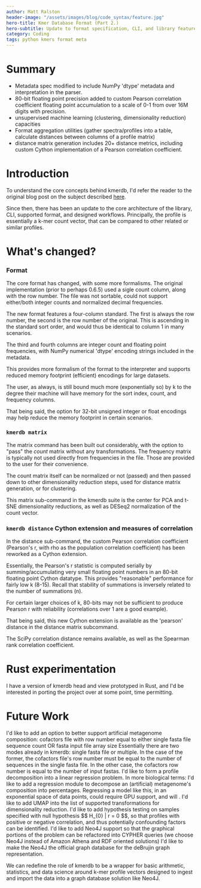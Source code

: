 ```yaml
---
author: Matt Ralston
header-image: "/assets/images/blog/code_syntax/feature.jpg"
hero-title: Kmer Database Format (Part 2.)
hero-subtitle: Update to format specification, CLI, and library features/architecture
category: Coding
tags: python kmers format meta
---
```


# Summary

* Metadata spec modified to include NumPy 'dtype' metadata and interpretation in the parser.
* 80-bit floating point precision added to custom Pearson correlation coefficient floating point accumulation to a scale of 0-1 from over 16M digits with precision.
* unsupervised machine learning (clustering, dimensionality reduction) capacities 
* Format aggregation utilities (gather spectra/profiles into a table, calculate distances between columns of a profile matrix)
* distance matrix generation includes 20+ distance metrics, including custom Cython implementation of a Pearson correlation coefficient.


# Introduction

To understand the core concepts behind kmerdb, I'd refer the reader to the original blog post on the subject described [here](https://matthewralston.github.io/coding/2019/08/26/kmer-database-format-part-1/).

Since then, there has been an update to the core architecture of the library, CLI, supported format, and designed workflows. Principally, the profile is essentially a k-mer count vector, that can be compared to other related or similar profiles.


# What's changed?


### Format

The core format has changed, with some more formalisms. The original implementation (prior to perhaps 0.6.5) used a sigle count column, along with the row number. The file was not sortable, could not support either/both integer counts and normalized decimal frequencies.

The new format features a four-column standard. The first is always the row number, the second is the row number of the original. This is ascending in the standard sort order, and would thus be identical to column 1 in many scenarios.

The third and fourth columns are integer count and floating point frequencies, with NumPy numerical 'dtype' encoding strings included in the metadata.

This provides more formalism of the format to the interpreter and supports reduced memory footprint (efficient) encodings for large datasets.

The user, as always, is still bound much more (exponentially so) by k to the degree their machine will have memory for the sort index, count, and frequency columns.

That being said, the option for 32-bit unsigned integer or float encodings may help reduce the memory footprint in certain scenarios.

### `kmerdb matrix`

The matrix command has been built out considerably, with the option to "pass" the *count* matrix without any transformations. The frequency matrix is typically not used directly from frequencies in the file. Those are provided to the user for their convenience.

The count matrix itself can be normalized or not (passed) and then passed down to other dimensionality reduction steps, used for distance matrix generation, or for clustering.

This matrix sub-command in the kmerdb suite is the center for PCA and t-SNE dimensionality reductions, as well as DESeq2 normalization of the count vector.


### `kmerdb distance` Cython extension and measures of correlation

In the distance sub-command, the custom Pearson correlation coefficient (Pearson's r, with rho as the population correlation coefficient) has been reworked as a Cython extension.

Essentially, the Pearson's r statistic is computed serially by summing/accumulating very small floating point numbers in an 80-bit floating point Cython datatype.
This provides "reasonable" performance for fairly low k (8-15). Recall that stability of summations is inversely related to the number of summations (n).

For certain larger choices of k, 80-bits may not be sufficient to produce Pearson r with reliability (correlations over 1 are a good example).

That being said, this new Cython extension is available as the 'pearson' distance in the distance matrix subcommand. 

The SciPy correlation distance remains available, as well as the Spearman rank correlation coefficient.




# Rust experimentation

I have a version of kmerdb head and view prototyped in Rust, and I'd be interested in porting the project over at some point, time permitting.



# Future Work


I'd like to add an option to better support artificial metagenome composition: cofactors file with row number equal to either single fasta file sequence count OR fasta input file array size
Essentially there are two modes already in kmerdb: single fasta file or multiple. In the case of the former, the cofactors file's row number must be equal to the number of sequences in the single fasta file.
In the other case, the cofactors row number is equal to the number of input fastas.
I'd like to form a profile decomposition into a linear regression problem. In more biological terms:
I'd like to add a regression module to decompose an (artificial) metagenome's composition into percentages. Regressing a model like this, in an exponential space of data points, could require GPU support, and will .
I'd like to add UMAP into the list of supported transformations for dimensionality reduction.
I'd like to add hypothesis testing on samples specified with null hypothesis \$$ H_{0} | r = 0 $$, so that profiles with positive or negative correlation, and thus potentially confounding factors can be identified.
I'd like to add Neo4J support so that the graphical portions of the problem can be refactored into CYPHER queries (we choose Neo4J instead of Amazon Athena and RDF oriented solutions)
I'd like to make the Neo4J the official graph database for the deBrujin graph representation.


We can redefine the role of kmerdb to be a wrapper for basic arithmetic, statistics, and data science around k-mer profile vectors designed to ingest and import the data into a graph database solution like Neo4J.


